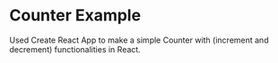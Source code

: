 # Counter Example
Used Create React App to make a simple Counter with (increment and decrement) functionalities in React.

